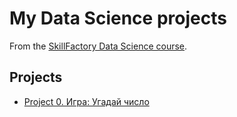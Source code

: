 # My Data Science projects

From the [SkillFactory Data Science course](https://skillfactory.ru/data-scientist).

## Projects

* [Project 0. Игра: Угадай число](https://github.com/NataliaBor/sf_data_science_hw/tree/main/projetct_0)


